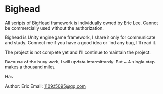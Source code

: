 # Bighead
All scripts of BigHead framework is individually owned by Eric Lee.
Cannot be commercially used without the authorization.

Bighead is Unity engine game framework, I share it only for communicate and study.
Connect me if you have a good idea or find any bug, I'll read it.

The project is not complete yet and I'll continue to maintain the project.

Because of the busy work, I will update intermittently.
But ~ A single step makes a thousand miles. 

Ha~

Author: Eric
Email:  110925095@qq.com
